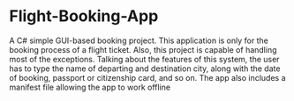 # Flight-Booking-App
A C# simple GUI-based booking project. This application is only for the booking process of a flight ticket. 
Also, this project is capable of handling most of the exceptions. 
Talking about the features of this system, the user has to type the name of departing and destination city, along with the date of booking, passport or citizenship card, and so on. The app also includes a manifest file allowing the app to work offline
